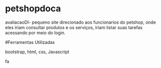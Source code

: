 # petshopdoca
avaliacaoDI- pequeno site direcionado aos funcionarios do petshop, onde eles iriam consultar produtos e os serviços, iriam listar suas tarefas acessando por meio do login.


#Ferramentas Utilizadas

bootstrap, html, css, Javascript


fa
